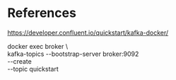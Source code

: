 # References

https://developer.confluent.io/quickstart/kafka-docker/


docker exec broker \                    
kafka-topics --bootstrap-server broker:9092 \
--create \
--topic quickstart
